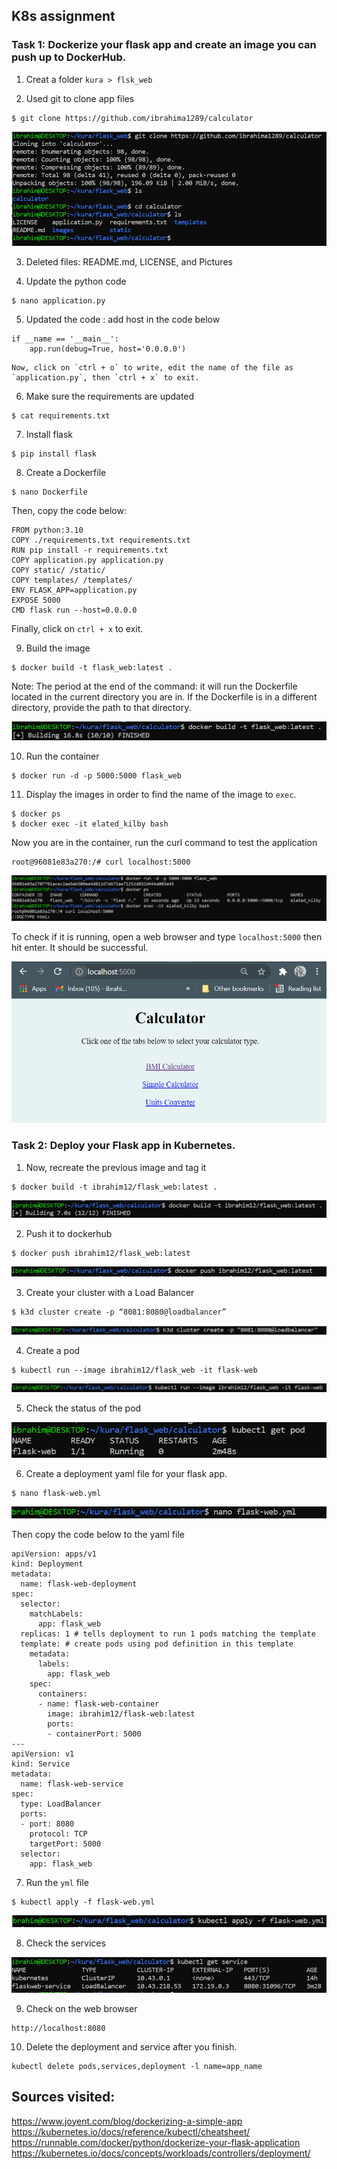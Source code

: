 ## K8s assignment

### Task 1: Dockerize your flask app and create an image you can push up to DockerHub.

1. Creat a folder `kura > flsk_web`

2. Used git to clone app files
  ```
  $ git clone https://github.com/ibrahima1289/calculator
  ```
  
  ![](images/Docker-flask1.PNG)
  
3. Deleted files: README.md, LICENSE, and Pictures

4. Update the python code
  ```
  $ nano application.py
  ```
5. Updated the code : add host in the code below
  ```
  if __name == '__main__':
      app.run(debug=True, host='0.0.0.0')
  ```
    Now, click on `ctrl + o` to write, edit the name of the file as `application.py`, then `ctrl + x` to exit.
    
6. Make sure the requirements are updated
  ```
  $ cat requirements.txt
  ```
7. Install flask
  ```
  $ pip install flask
  ```
8. Create a Dockerfile
  ```
  $ nano Dockerfile
  ```
  Then, copy the code below:
  ```
  FROM python:3.10
  COPY ./requirements.txt requirements.txt
  RUN pip install -r requirements.txt
  COPY application.py application.py
  COPY static/ /static/
  COPY templates/ /templates/
  ENV FLASK_APP=application.py
  EXPOSE 5000
  CMD flask run --host=0.0.0.0
  ```
  Finally, click on `ctrl + x` to exit.

9. Build the image
  ```
  $ docker build -t flask_web:latest .
  ```
Note: The period at the end of the command: it will run the Dockerfile located in the current directory you are in. If the Dockerfile is in a different directory, provide the path to that directory.

![](images/Docker-flask2.PNG)

10. Run the container
  ```
  $ docker run -d -p 5000:5000 flask_web
  ```
11. Display the images in order to find the name of the image to `exec`.
  ```
  $ docker ps
  $ docker exec -it elated_kilby bash
  ```
Now you are in the container, run the curl command to test the application
```
root@96081e83a270:/# curl localhost:5000
```
![](images/Docker-flask3.PNG)

To check if it is running, open a web browser and type `localhost:5000` then hit enter.
It should be successful.

![](images/Docker-flask4.PNG)


### Task 2: Deploy your Flask app in Kubernetes.

1. Now, recreate the previous image and tag it 
```
$ docker build -t ibrahim12/flask_web:latest .
```

![](images/Docker-flask5.PNG)

2. Push it to dockerhub
```
$ docker push ibrahim12/flask_web:latest
```

![](images/Docker-flask6.PNG)

3. Create your cluster with a Load Balancer
```
$ k3d cluster create -p “8081:8080@loadbalancer”
```

![](images/Docker-flask7.PNG)

4. Create a pod
```
$ kubectl run --image ibrahim12/flask_web -it flask-web
```

![](images/Docker-flask8.PNG)

5. Check the status of the pod

![](images/Docker-flask9.PNG)


6. Create a deployment yaml file for your flask app.
```
$ nano flask-web.yml
```

![](images/Docker-flask12.PNG)

Then copy the code below to the yaml file

```
apiVersion: apps/v1
kind: Deployment
metadata:
  name: flask-web-deployment
spec:
  selector:
    matchLabels:
      app: flask_web
  replicas: 1 # tells deployment to run 1 pods matching the template
  template: # create pods using pod definition in this template
    metadata:
      labels:
        app: flask_web
    spec:
      containers:
      - name: flask-web-container
        image: ibrahim12/flask-web:latest
        ports:
        - containerPort: 5000
---
apiVersion: v1
kind: Service
metadata:
  name: flask-web-service
spec:
  type: LoadBalancer
  ports:
  - port: 8080
    protocol: TCP
    targetPort: 5000
  selector:
    app: flask_web
```

7. Run the `yml` file
```
$ kubectl apply -f flask-web.yml
```

![](images/Docker-flask13.PNG)

8. Check the services

![](images/Docker-flask14.PNG)

9.  Check on the web browser
```
http://localhost:8080
```

10. Delete the deployment and service after you finish.
```
kubectl delete pods,services,deployment -l name=app_name
```


## Sources visited:

https://www.joyent.com/blog/dockerizing-a-simple-app<br>
https://kubernetes.io/docs/reference/kubectl/cheatsheet/<br>
https://runnable.com/docker/python/dockerize-your-flask-application<br>
https://kubernetes.io/docs/concepts/workloads/controllers/deployment/<br>

